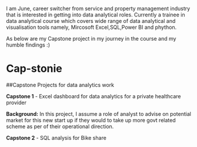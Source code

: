 I am June, career switcher from service and property management industry that is interested in getting into data analytical roles.
Currently a trainee in data analytical course which covers wide range of data analytical and visualisation tools namely, Mircosoft Excel,SQL,Power BI and phython.

As below are my Capstone project in my journey in the course and my humble findings :)

# Cap-stonie

##Capstone Projects for data analytics work

**Capstone 1** - Excel dashboard for data analytics for a private healthcare provider

**Background:**
In this project, I assume a role of analyst to advise on potential market for this new start up if they would to take up more govt related scheme as per of their operational direction. 

**Capstone 2** - SQL analysis for Bike share
